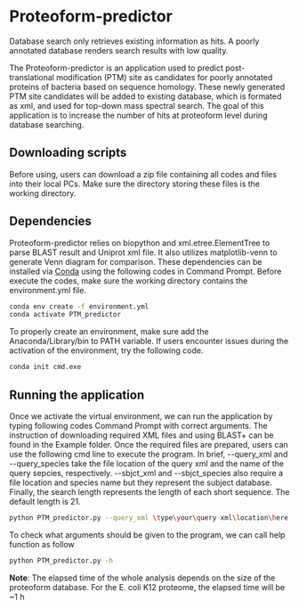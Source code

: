 # Proteoform-predictor

Database search only retrieves existing information as hits. A poorly annotated database renders search results with low quality.

The Proteoform-predictor is an application used to predict post-translational modification (PTM) site as candidates for poorly annotated proteins of bacteria based on sequence homology. These newly generated PTM site candidates will be added to existing database, which is formated as xml, and used for top-down mass spectral search. The goal of this application is to increase the number of hits at proteoform level during database searching. 

## Downloading scripts

Before using, users can download a zip file containing all codes and files into their local PCs. Make sure the directory storing these files is the working directory. 

## Dependencies

Proteoform-predictor relies on biopython and xml.etree.ElementTree to parse BLAST result and Uniprot xml file. It also utilizes matplotlib-venn to generate Venn diagram for comparison. These dependencies can be installed via [Conda](https://conda.io/projects/conda/en/latest/user-guide/install/windows.html) using the following codes in Command Prompt. Before execute the codes, make sure the working directory contains the environment.yml file.
``` bash
conda env create -f environment.yml
conda activate PTM_predictor
```
To properly create an environment, make sure add the Anaconda/Library/bin to PATH variable. If users encounter issues during the activation of the environment, try the following code.
``` bash
conda init cmd.exe
```

## Running the application

Once we activate the virtual environment, we can run the application by typing following codes Command Prompt with correct arguments. The instruction of downloading required XML files and using BLAST+ can be found in the Example folder. Once the required files are prepared, users can use the following cmd line to execute the program. In brief, --query_xml and --query_species take the file location of the query xml and the name of the query sepcies, respectively. --sbjct_xml and --sbjct_species also require a file location and species name but they represent the subject database. Finally, the search length represents the length of each short sequence. The default length is 21.

```bash
python PTM_predictor.py --query_xml \type\your\query xml\location\here --query_species [species name (e.g. Ecoli_K12)]  --sbjct_xml \type\your\subject xml\location\here --sbjct_species [species name (e.g. Ecoli_B)] --sl [length of short sequence]
```
To check what arguments should be given to the program, we can call help function as follow

```bash
python PTM_predictor.py -h
```

**Note**: The elapsed time of the whole analysis depends on the size of the proteoform database. For the E. coli K12 proteome, the elapsed time will be ~1 h


